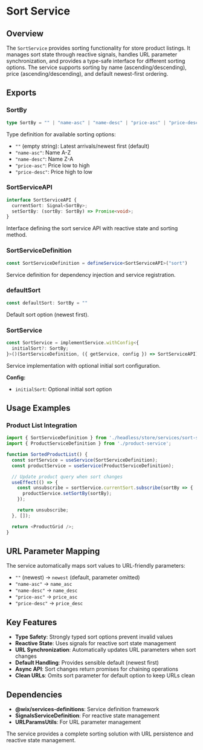 # Sort Service

## Overview

The `SortService` provides sorting functionality for store product listings. It manages sort state through reactive signals, handles URL parameter synchronization, and provides a type-safe interface for different sorting options. The service supports sorting by name (ascending/descending), price (ascending/descending), and default newest-first ordering.

## Exports

### SortBy

```typescript
type SortBy = "" | "name-asc" | "name-desc" | "price-asc" | "price-desc"
```

Type definition for available sorting options:
- `""` (empty string): Latest arrivals/newest first (default)
- `"name-asc"`: Name A-Z
- `"name-desc"`: Name Z-A  
- `"price-asc"`: Price low to high
- `"price-desc"`: Price high to low

### SortServiceAPI

```typescript
interface SortServiceAPI {
  currentSort: Signal<SortBy>;
  setSortBy: (sortBy: SortBy) => Promise<void>;
}
```

Interface defining the sort service API with reactive state and sorting method.

### SortServiceDefinition

```typescript
const SortServiceDefinition = defineService<SortServiceAPI>("sort")
```

Service definition for dependency injection and service registration.

### defaultSort

```typescript
const defaultSort: SortBy = ""
```

Default sort option (newest first).

### SortService

```typescript
const SortService = implementService.withConfig<{
  initialSort?: SortBy;
}>()(SortServiceDefinition, ({ getService, config }) => SortServiceAPI)
```

Service implementation with optional initial sort configuration.

**Config:**
- `initialSort`: Optional initial sort option

## Usage Examples

### Product List Integration

```typescript
import { SortServiceDefinition } from './headless/store/services/sort-service';
import { ProductServiceDefinition } from './product-service';

function SortedProductList() {
  const sortService = useService(SortServiceDefinition);
  const productService = useService(ProductServiceDefinition);

  // Update product query when sort changes
  useEffect(() => {
    const unsubscribe = sortService.currentSort.subscribe(sortBy => {
      productService.setSortBy(sortBy);
    });

    return unsubscribe;
  }, []);

  return <ProductGrid />;
}
```

## URL Parameter Mapping

The service automatically maps sort values to URL-friendly parameters:

- `""` (newest) → `newest` (default, parameter omitted)
- `"name-asc"` → `name_asc`
- `"name-desc"` → `name_desc`
- `"price-asc"` → `price_asc`
- `"price-desc"` → `price_desc`

## Key Features

- **Type Safety**: Strongly typed sort options prevent invalid values
- **Reactive State**: Uses signals for reactive sort state management
- **URL Synchronization**: Automatically updates URL parameters when sort changes
- **Default Handling**: Provides sensible default (newest first)
- **Async API**: Sort changes return promises for chaining operations
- **Clean URLs**: Omits sort parameter for default option to keep URLs clean

## Dependencies

- **@wix/services-definitions**: Service definition framework
- **SignalsServiceDefinition**: For reactive state management
- **URLParamsUtils**: For URL parameter management

The service provides a complete sorting solution with URL persistence and reactive state management.
